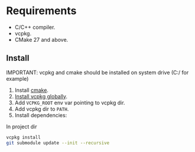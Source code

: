 # Requirements

- C/C++ compiler.
- vcpkg.
- CMake 27 and above.

## Install

IMPORTANT: vcpkg and cmake should be installed on system drive (C:/ for example)

1. Install [cmake](https://cmake.org).
2. [Install vcpkg globally](<(https://learn.microsoft.com/en-us/vcpkg/)>).
3. Add `VCPKG_ROOT` env var pointing to vcpkg dir.
4. Add vcpkg dir to `PATH`.
5. Install dependencies:

In project dir

```sh
vcpkg install
git submodule update --init --recursive
```
